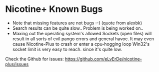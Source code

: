 # Nicotine+ Known Bugs

* Note that missing features are not bugs :-) (quote from alexbk)
* Search results can be quite slow.. Problem is being worked on..
* Maxing out the operating system's allowed Sockets (open files) will result in all sorts of evil pango errors and general havoc.
It may even cause Nicotine-Plus to crash or enter a cpu-hogging loop
Win32's socket limit is very easy to reach. since it's quite low.

Check the Github for issues: https://github.com/eLvErDe/nicotine-plus/issues
